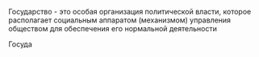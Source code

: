 Государство - это особая организация политической власти, которое располагает социальным аппаратом (механизмом) управления обществом для обеспечения его нормальной деятельности

Госуда